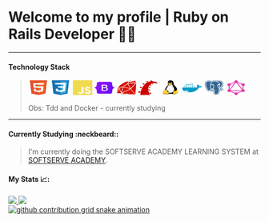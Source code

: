 # Welcome to my profile | Ruby on Rails Developer :man_technologist:

<hr>

#### Technology Stack
> <img align="center" alt="fh0enix-HTML" height="30" width="40" src="https://raw.githubusercontent.com/devicons/devicon/master/icons/html5/html5-original.svg">
> <img align="center" alt="fh0enix-CSS" height="30" width="40" src="https://raw.githubusercontent.com/devicons/devicon/master/icons/css3/css3-original.svg">
> <img align="center" alt="fh0enix-Js" height="30" width="40" src="https://raw.githubusercontent.com/devicons/devicon/master/icons/javascript/javascript-plain.svg">
> <img align="center" alt="fh0enix-Bootstrap" height="30" width="40" src="https://raw.githubusercontent.com/devicons/devicon/master/icons/bootstrap/bootstrap-original.svg">
> <img align="center" alt="fh0enix-Ruby" height="30" width="40" src="https://raw.githubusercontent.com/devicons/devicon/master/icons/ruby/ruby-plain.svg">
> <img align="center" alt="fh0enix-Js" height="30" width="40" src="https://raw.githubusercontent.com/devicons/devicon/master/icons/rails/rails-plain.svg">
> <img align="center" alt="fh0enix-Linux" height="30" width="40" src="https://raw.githubusercontent.com/devicons/devicon/master/icons/linux/linux-original.svg">
> <img align="center" alt="fh0enix-Docker" height="30" width="40" src="https://raw.githubusercontent.com/devicons/devicon/master/icons/docker/docker-plain.svg">
> <img align="center" alt="fh0enix-Postgresql" height="30" width="40" src="https://raw.githubusercontent.com/devicons/devicon/master/icons/postgresql/postgresql-plain.svg">
> <img align="center" alt="fh0enix-Graphql" height="30" width="40" src="https://github.com/devicons/devicon/blob/master/icons/graphql/graphql-plain.svg">
> <br><br> Obs: Tdd and Docker - currently studying
<hr>

#### Currently Studying :neckbeard::

> I'm currently doing the SOFTSERVE ACADEMY LEARNING SYSTEM at [SOFTSERVE ACADEMY](https://softserve.academy/).

#### My Stats :chart_with_upwards_trend::
 <div>
  <a href="https://github.com/fh0enix">
  <img height="180em" src="https://github-readme-stats.vercel.app/api?username=fh0enix&show_icons=true&theme=dark&include_all_commits=true&count_private=true"/>
  <img height="180em" src="https://github-readme-stats.vercel.app/api/top-langs/?username=fh0enix&layout=compact&langs_count=7&theme=dark"/> <br>
   <picture>
  <source media="(prefers-color-scheme: dark)" srcset="https://raw.githubusercontent.com/fh0enix/fh0enix/output/github-contribution-grid-snake-dark.svg">
  <img alt="github contribution grid snake animation" src="https://raw.githubusercontent.com/fh0enix/fh0enix/output/github-contribution-grid-snake.svg">
</picture>
</div>
